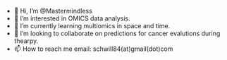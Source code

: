 - 👋 Hi, I’m @Mastermindless
- 👀 I’m interested in OMICS data analysis.
- 🌱 I’m currently learning multiomics in space and time.
- 💞️ I’m looking to collaborate on predictions for cancer evalutions during thearpy.
- 📫 How to reach me email: schwill84(at)gmail(dot)com
<!---
Mastermindless/Mastermindless is a ✨ special ✨ repository because its `README.md` (this file) appears on your GitHub profile.
You can click the Preview link to take a look at your changes.
--->
